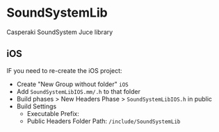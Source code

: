 # SoundSystemLib

Casperaki SoundSystem Juce library

## iOS

IF you need to re-create the iOS project:

- Create "New Group without folder" `iOS`
- Add `SoundSystemLibIOS.mm/.h` to that folder
- Build phases > New Headers Phase > `SoundSystemLibIOS.h` in public
- Build Settings
  - Executable Prefix: <empty>
  - Public Headers Folder Path: `/include/SoundSystemLib`
